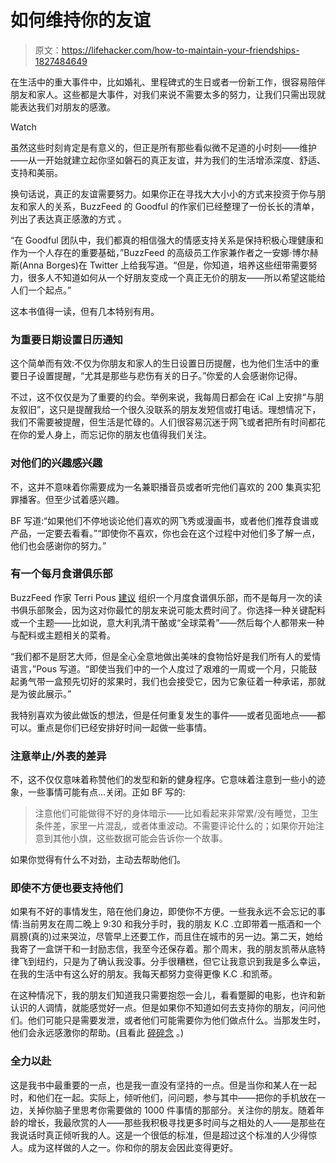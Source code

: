 # 如何维持你的友谊

> 原文：<https://lifehacker.com/how-to-maintain-your-friendships-1827484649>

在生活中的重大事件中，比如婚礼、里程碑式的生日或者一份新工作，很容易陪伴朋友和家人。这些都是大事件，对我们来说不需要太多的努力，让我们只需出现就能表达我们对朋友的感激。

Watch

虽然这些时刻肯定是有意义的，但正是所有那些看似微不足道的小时刻——维护——从一开始就建立起你坚如磐石的真正友谊，并为我们的生活增添深度、舒适、支持和美丽。

换句话说，真正的友谊需要努力。如果你正在寻找大大小小的方式来投资于你与朋友和家人的关系，BuzzFeed 的 Goodful 的作家们已经整理了一份长长的清单，列出了表达真正感激的方式 。

“在 Goodful 团队中，我们都真的相信强大的情感支持关系是保持积极心理健康和作为一个人存在的重要基础，”BuzzFeed 的高级员工作家兼作者之一安娜·博尔赫斯(Anna Borges)在 Twitter 上给我写道。“但是，你知道，培养这些纽带需要努力，很多人不知道如何从一个好朋友变成一个真正无价的朋友——所以希望这能给人们一个起点。”

这本书值得一读，但有几本特别有用。

### 为重要日期设置日历通知

这个简单而有效:不仅为你朋友和家人的生日设置日历提醒，也为他们生活中的重要日子设置提醒，“尤其是那些与悲伤有关的日子。”你爱的人会感谢你记得。

不过，这不仅仅是为了重要的约会。举例来说，我每周日都会在 iCal 上安排“与朋友叙旧”，这只是提醒我给一个很久没联系的朋友发短信或打电话。理想情况下，我们不需要被提醒，但生活是忙碌的。人们很容易沉迷于网飞或者把所有时间都花在你的爱人身上，而忘记你的朋友也值得我们关注。

### 对他们的兴趣感兴趣

不，这并不意味着你需要成为一名兼职播音员或者听完他们喜欢的 200 集真实犯罪播客。但至少试着感兴趣。

BF 写道:“如果他们不停地谈论他们喜欢的网飞秀或漫画书，或者他们推荐食谱或产品，一定要去看看。”“即使你不喜欢，你也会在这个过程中对他们多了解一点，他们也会感谢你的努力。”

### 有一个每月食谱俱乐部

BuzzFeed 作家 Terri Pous [建议](https://www.buzzfeed.com/terripous/a-monthly-recipe-club-is-the-book-club-replacement) 组织一个月度食谱俱乐部，而不是每月一次的读书俱乐部聚会，因为这对你最忙的朋友来说可能太费时间了。你选择一种关键配料或一个主题——比如说，意大利乳清干酪或“全球菜肴”——然后每个人都带来一种与配料或主题相关的菜肴。

“我们都不是厨艺大师，但是全心全意地做出美味的食物恰好是我们所有人的爱情语言，”Pous 写道。“即使当我们中的一个人度过了艰难的一周或一个月，只能鼓起勇气带一盒预先切好的浆果时，我们也会接受它，因为它象征着一种承诺，那就是为彼此展示。”

我特别喜欢为彼此做饭的想法，但是任何重复发生的事件——或者见面地点——都可以。重点是你们已经安排好时间一起做一些事情。

### 注意举止/外表的差异

不，这不仅仅意味着称赞他们的发型和新的健身程序。它意味着注意到一些小的迹象，一些事情可能有点...关闭。正如 BF 写的:

> 注意他们可能做得不好的身体暗示——比如看起来非常累/没有睡觉，卫生条件差，家里一片混乱，或者体重波动。不需要评论什么的；如果你开始注意到其他小旗，这些数据可能会告诉你一个故事。

如果你觉得有什么不对劲，主动去帮助他们。

### 即使不方便也要支持他们

如果有不好的事情发生，陪在他们身边，即使你不方便。一些我永远不会忘记的事情:当前男友在周二晚上 9:30 和我分手时，我的朋友 K.C .立即带着一瓶酒和一个肩膀(真的)过来哭泣，尽管早上还要工作，而且住在城市的另一边。第二天，她给我寄了一盒饼干和一封励志信，我至今还保存着。那个周末，我的朋友凯蒂从底特律飞到纽约，只是为了确认我没事。分手很糟糕，但它让我意识到我是多么幸运，在我的生活中有这么好的朋友。我每天都努力变得更像 K.C .和凯蒂。

在这种情况下，我的朋友们知道我只需要抱怨一会儿，看看蹩脚的电影，也许和新认识的人调情，就能感觉好一点。但是如果你不知道如何去支持你的朋友，问问他们。他们可能只是需要发泄，或者他们可能需要你为他们做点什么。当那发生时，他们会永远感激你的帮助。(且看此 [碎碎念](https://twitter.com/sheilakathleen/status/1005116845240848385) 。)

### 全力以赴

这是我书中最重要的一点，也是我一直没有坚持的一点。但是当你和某人在一起时，和他们在一起。实际上，倾听他们，问问题，参与其中——把你的手机放在一边，关掉你脑子里思考你需要做的 1000 件事情的那部分。关注你的朋友。随着年龄的增长，我最欣赏的人——那些我积极寻找更多时间与之相处的人——是那些在我说话时真正倾听我的人。这是一个很低的标准，但是超过这个标准的人少得惊人。成为这样做的人之一。你和你的朋友会因此变得更好。